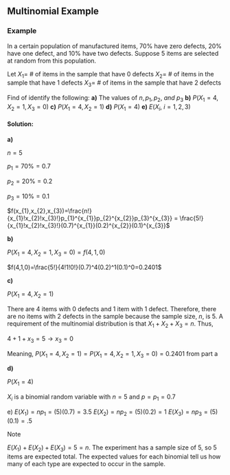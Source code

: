 ## Multinomial Example

### Example

In a certain population of manufactured items, 70% have zero defects, 20% have one defect, and 10% have two defects. Suppose 5 items are selected at random from this population.

Let
$X_{1}=$ # of items in the sample that have 0 defects
$X_{2}=$ # of items in the sample that have 1 defects
$X_{3}=$ # of items in the sample that have 2 defects

Find of identify the following:
**a)** The values of $n,p_1,p_2,~and~p_3$ 
**b)** $P(X_{1}=4,X_{2}=1,X_{3}=0)$
**c)** $P(X_{1}=4,X_{2}=1)$
**d)** $P(X_{1}=4)$
**e)** $E(X_{i},~i=1,2,3)$

#### Solution: 

**a)** 

$n=5$

$p_{1}=70\%=0.7$

$p_{2}=20\%=0.2$

$p_{3}=10\%=0.1$

$f(x_{1},x_{2},x_{3})=\frac{n!}{x_{1}!x_{2}!x_{3}!}p_{1}^{x_{1}}p_{2}^{x_{2}}p_{3}^{x_{3}} = \frac{5!}{x_{1}!x_{2}!x_{3}!}(0.7)^{x_{1}}(0.2)^{x_{2}}(0.1)^{x_{3}}$

**b)**

$P(X_{1}=4,X_{2}=1,X_{3}=0) = f(4,1,0)$

$f(4,1,0)=\frac{5!}{4!1!0!}(0.7)^4(0.2)^1(0.1)^0=0.2401$

**c)**

$P(X_{1}=4,X_{2}=1)$

There are 4 items with 0 defects and 1 item with 1 defect. Therefore, there are no items with 2 defects in the sample because the sample size, $n$, is 5. A requirement of the multinomial distribution is that $X_{1}+X_{2}+X_{3}=n$. Thus,

$4+1+x_{3}=5\to x_{3}=0$

Meaning, $P(X_{1}=4,X_{2}=1)=P(X_{1}=4,X_{2}=1,X_{3}=0)=0.2401$ from part a

**d)**

$P(X_{1}=4)$

$X_{i}$ is a binomial random variable with $n=5$ and $p=p_{1}=0.7$

e) $E(X_{1})=np_{1}=(5)(0.7)=3.5$
$E(X_{2})=np_{2}=(5)(0.2)=1$
$E(X_{3})=np_{3}=(5)(0.1)=.5$

> [!Note]
> $E(X_{1})+E(X_{2})+E(X_{3})=5=n$. The experiment has a sample size of 5, so 5 items are expected total. The expected values for each binomial tell us how many of each type are expected to occur in the sample.





